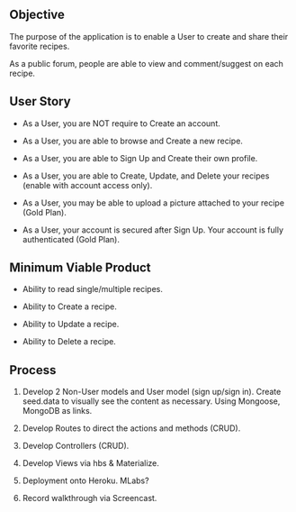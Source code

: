 ## Objective

The purpose of the application is to enable a User to create and share their favorite recipes.

As a public forum, people are able to view and comment/suggest on each recipe.


## User Story

* As a User, you are NOT require to Create an account.

* As a User, you are able to browse and Create a new recipe.

* As a User, you are able to Sign Up and Create their own profile.

* As a User, you are able to Create, Update, and Delete your recipes (enable with account access only).

* As a User, you may be able to upload a picture attached to your recipe (Gold Plan).

* As a User, your account is secured after Sign Up. Your account is fully authenticated (Gold Plan).

## Minimum Viable Product

 * Ability to read single/multiple recipes.

 * Ability to Create a recipe.

 * Ability to Update a recipe.

 * Ability to Delete a recipe.
 
## Process

1. Develop 2 Non-User models and User model (sign up/sign in). 
Create seed.data to visually see the content as necessary.
Using Mongoose, MongoDB as links.

2. Develop Routes to direct the actions and methods (CRUD).
3. Develop Controllers (CRUD).
4. Develop Views via hbs & Materialize.

5. Deployment onto Heroku. MLabs?
6. Record walkthrough via Screencast. 
